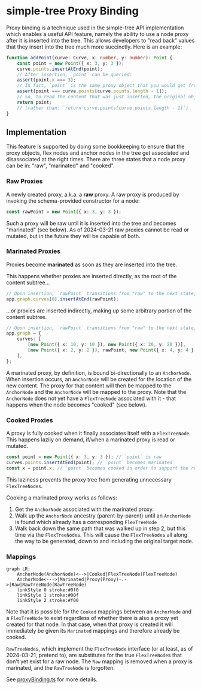 # simple-tree Proxy Binding

Proxy binding is a technique used in the simple-tree API implementation which enables a useful API feature, namely the ability to use a node proxy after it is inserted into the tree.
This allows developers to "read back" values that they insert into the tree much more succinctly.
Here is an example:

```ts
function addPoint(curve: Curve, x: number, y: number): Point {
	const point = new Point({ x: 3, y: 3 });
	curve.points.insertAtEnd(point);
	// After insertion, `point` can be queried:
	assert(point.x === 3);
	// In fact, `point` is the same proxy object that you would get from reading it off of its new parent in the tree:
	assert(point === curve.points[curve.points.length - 1]);
	// So, to read the content that was just inserted, the original object can be used and there is no need to read via the parent:
	return point;
	// (rather than: `return curve.points[curve.points.length - 1]`)
}
```

## Implementation

This feature is supported by doing some bookkeeping to ensure that the proxy objects,
flex nodes and anchor nodes in the tree get associated and disassociated at the right times.
There are three states that a node proxy can be in: "raw", "marinated" and "cooked".

### Raw Proxies

A newly created proxy, a.k.a. a **raw** proxy. A raw proxy is produced by invoking the schema-provided constructor for a node:

```ts
const rawPoint = new Point({ x: 3, y: 3 });
```

Such a proxy will be raw until it is inserted into the tree and becomes "marinated" (see below).
As of 2024-03-21 raw proxies cannot be read or mutated, but in the future they will be capable of both.

### Marinated Proxies

Proxies become **marinated** as soon as they are inserted into the tree.

This happens whether proxies are inserted directly, as the root of the content subtree...

```ts
// Upon insertion, `rawPoint` transitions from "raw" to the next state, "marinated"
app.graph.curves[0].insertAtEnd(rawPoint);
```

...or proxies are inserted indirectly, making up some arbitrary portion of the content subtree.

```ts
// Upon insertion, `rawPoint` transitions from "raw" to the next state, "marinated"
app.graph = {
	curves: [
		[new Point({ x: 10, y: 10 }), new Point({ x: 20, y: 20 })],
		[new Point({ x: 2, y: 2 }), rawPoint, new Point({ x: 4, y: 4 })],
	],
};
```

A marinated proxy, by definition, is bound bi-directionally to an `AnchorNode`.
When insertion occurs, an `AnchorNode` will be created for the location of the new content.
The proxy for that content will then be mapped to the `AnchorNode` and the `AnchorNode` will be mapped to the proxy.
Note that the `AnchorNode` does not yet have a `FlexTreeNode` associated with it - that happens when the node becomes "cooked" (see below).

### Cooked Proxies

A proxy is fully cooked when it finally associates itself with a `FlexTreeNode`.
This happens lazily on demand, if/when a marinated proxy is read or mutated.

```ts
const point = new Point({ x: 3, y: 3 }); // `point` is raw
curves.points.insertAtEnd(point); // `point` becomes marinated
const x = point.x; // `point` becomes cooked in order to support the read of `x`
```

This laziness prevents the proxy tree from generating unnecessary `FlexTreeNodes`.

Cooking a marinated proxy works as follows:

1. Get the `AnchorNode` associated with the marinated proxy.
2. Walk up the `AnchorNode` ancestry (parent-by-parent) until an `AnchorNode` is found which already has a corresponding `FlexTreeNode`
3. Walk back down the same path that was walked up in step 2, but this time via the `FlexTreeNode`s.
   This will cause the `FlexTreeNode`s all along the way to be generated, down to and including the original target node.

### Mappings

```mermaid
graph LR;
    AnchorNode(AnchorNode)<-->|Cooked|FlexTreeNode(FlexTreeNode)
    AnchorNode<--->|Marinated|Proxy(Proxy)-.->|Raw|RawTreeNode(RawTreeNode)
    linkStyle 0 stroke:#0f0
    linkStyle 1 stroke:#00f
    linkStyle 2 stroke:#f00
```

Note that it is possible for the `Cooked` mappings between an `AnchorNode` and a `FlexTreeNode` to exist regardless of whether there is also a proxy yet created for that node.
In that case, when that proxy is created it will immediately be given its `Marinated` mappings and therefore already be cooked.

`RawTreeNode`s, which implement the `FlexTreeNode` interface (or at least, as of 2024-03-21, pretend to), are substitutes for the true `FlexTreeNode`s that don't yet exist for a raw node.
The `Raw` mapping is removed when a proxy is marinated, and the `RawTreeNode` is forgotten.

See [proxyBinding.ts](./proxyBinding.ts) for more details.
